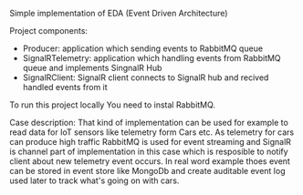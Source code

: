 Simple implementation of EDA (Event Driven Architecture)

Project components:
- Producer: application which sending events to RabbitMQ queue 
- SignalRTelemetry: application which handling events from RabbitMQ queue and implements SingnalR Hub
- SignalRClient: SignalR client connects to SignalR hub and recived handled events from it

To run this project locally You need to instal RabbitMQ.

Case description:
  That kind of implementation can be used for example to read data for IoT sensors like telemetry form Cars etc. 
As telemetry for cars can produce high traffic RabbitMQ is used for event streaming and SignalR is channel part of
implementation in this case which is resposible to notify client about new telemetry event occurs.
In real word example thoes event can be stored in event store like MongoDb and create auditable event log used later to track what's going on with cars.
